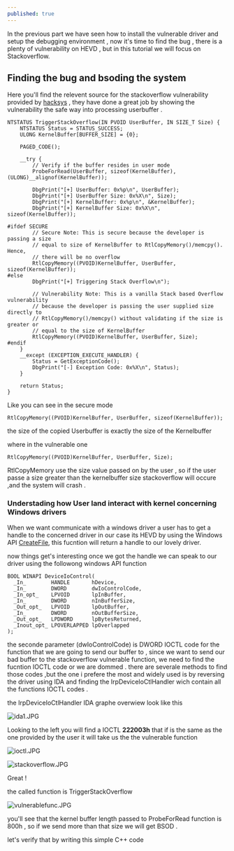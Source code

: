 ```yaml
---
published: true
---
```

In the previous part we have seen how to install the vulnerable driver and setup the debugging environment , now it's time to find the bug , there is a plenty of vulnerability on HEVD , but in this tutorial we will focus on Stackoverflow.
## Finding the bug and bsoding the system
Here you'll find the relevent source for the stackoverflow vulnerability provided by [hacksys](https://github.com/hacksysteam/HackSysExtremeVulnerableDriver/blob/master/Driver/StackOverflow.c) , they have done a great job by showing the vulnerability the safe way into processing  userbuffer .


```
NTSTATUS TriggerStackOverflow(IN PVOID UserBuffer, IN SIZE_T Size) {
    NTSTATUS Status = STATUS_SUCCESS;
    ULONG KernelBuffer[BUFFER_SIZE] = {0};
 
    PAGED_CODE();
 
    __try {
        // Verify if the buffer resides in user mode
        ProbeForRead(UserBuffer, sizeof(KernelBuffer), (ULONG)__alignof(KernelBuffer));
 
        DbgPrint("[+] UserBuffer: 0x%p\n", UserBuffer);
        DbgPrint("[+] UserBuffer Size: 0x%X\n", Size);
        DbgPrint("[+] KernelBuffer: 0x%p\n", &KernelBuffer);
        DbgPrint("[+] KernelBuffer Size: 0x%X\n", sizeof(KernelBuffer));
 
#ifdef SECURE
        // Secure Note: This is secure because the developer is passing a size
        // equal to size of KernelBuffer to RtlCopyMemory()/memcpy(). Hence,
        // there will be no overflow
        RtlCopyMemory((PVOID)KernelBuffer, UserBuffer, sizeof(KernelBuffer));
#else
        DbgPrint("[+] Triggering Stack Overflow\n");
 
        // Vulnerability Note: This is a vanilla Stack based Overflow vulnerability
        // because the developer is passing the user supplied size directly to
        // RtlCopyMemory()/memcpy() without validating if the size is greater or
        // equal to the size of KernelBuffer
        RtlCopyMemory((PVOID)KernelBuffer, UserBuffer, Size);
#endif
    }
    __except (EXCEPTION_EXECUTE_HANDLER) {
        Status = GetExceptionCode();
        DbgPrint("[-] Exception Code: 0x%X\n", Status);
    }
 
    return Status;
}

```
Like you can see in the secure mode
```
RtlCopyMemory((PVOID)KernelBuffer, UserBuffer, sizeof(KernelBuffer));
```
the size of the copied Userbuffer is exactly the size of the Kernelbuffer

where in the vulnerable one 
```
RtlCopyMemory((PVOID)KernelBuffer, UserBuffer, Size);

```
RtlCopyMemory use the size value passed on by the user , so if the user passe a size greater than the kernelbuffer size stackoverflow will occure ,and the system will crash .

### Understading how User land interact with kernel concerning Windows drivers

When we want communicate with a windows driver a user has to get a handle to the concerned driver in our case its HEVD by using the Windows API [CreateFile](https://msdn.microsoft.com/en-us/library/windows/desktop/aa363858(v=vs.85).aspx), this fucntion will return a handle to our lovely driver.

now things get's interesting once we got the handle we can speak to our driver using the followong windows API function
```
BOOL WINAPI DeviceIoControl(
  _In_        HANDLE       hDevice,
  _In_        DWORD        dwIoControlCode,
  _In_opt_    LPVOID       lpInBuffer,
  _In_        DWORD        nInBufferSize,
  _Out_opt_   LPVOID       lpOutBuffer,
  _In_        DWORD        nOutBufferSize,
  _Out_opt_   LPDWORD      lpBytesReturned,
  _Inout_opt_ LPOVERLAPPED lpOverlapped
);
```
the seconde parameter (dwIoControlCode) is DWORD IOCTL code for the function that we are going to send our buffer to , since we want to send our bad buffer to the  stackoverflow vulnerable function, we need to find the fucntion IOCTL code or we are dommed .
there are severale methods to find those codes ,but the one i prefere the most and widely used is by reversing the driver using IDA and finding the IrpDeviceIoCtlHandler wich contain all the functions IOCTL codes .

the IrpDeviceIoCtlHandler IDA graphe overwiew look like this 

![ida1.JPG]({{site.baseurl}}/images/ida1.JPG)


Looking to the left you will find a IOCTL **222003h** that if is the same as the one provided by the user it will take us the the vulnerable function 

![ioctl.JPG]({{site.baseurl}}/images/ioctl.JPG)

![stackoverflow.JPG]({{site.baseurl}}/images/stackoverflow.JPG)

Great !

the called function  is TriggerStackOverflow

![vulnerablefunc.JPG]({{site.baseurl}}/images/vulnerablefunc.JPG)

you'll see that the kernel buffer length passed to ProbeForRead function is 800h , so if we send more than that size we will get BSOD .

let's verify that by writing this simple C++ code 





















